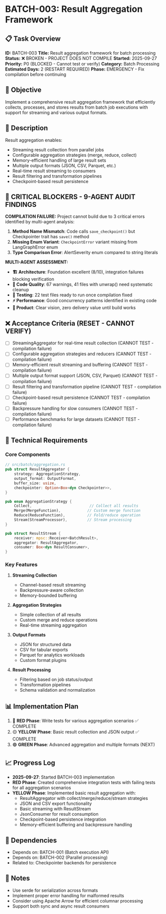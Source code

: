 # BATCH-003: Result Aggregation Framework

## 📋 Task Overview
**ID:** BATCH-003
**Title:** Result aggregation framework for batch processing
**Status:** ❌ BROKEN - PROJECT DOES NOT COMPILE
**Started:** 2025-09-27
**Priority:** P0 (BLOCKED - Cannot test or verify)
**Category:** Batch Processing
**Estimated Days:** 2 (RESTART REQUIRED)
**Phase:** EMERGENCY - Fix compilation before continuing

## 🎯 Objective
Implement a comprehensive result aggregation framework that efficiently collects, processes, and stores results from batch job executions with support for streaming and various output formats.

## 📝 Description
Result aggregation enables:
- Streaming result collection from parallel jobs
- Configurable aggregation strategies (merge, reduce, collect)
- Memory-efficient handling of large result sets
- Multiple output formats (JSON, CSV, Parquet, etc.)
- Real-time result streaming to consumers
- Result filtering and transformation pipelines
- Checkpoint-based result persistence

## 🚨 CRITICAL BLOCKERS - 9-AGENT AUDIT FINDINGS
**COMPILATION FAILURE:** Project cannot build due to 3 critical errors identified by multi-agent analysis:
1. **Method Name Mismatch**: Code calls `save_checkpoint()` but Checkpointer trait has `save()` method
2. **Missing Enum Variant**: `CheckpointError` variant missing from LangGraphError enum
3. **Type Comparison Error**: AlertSeverity enum compared to string literals

**MULTI-AGENT ASSESSMENT:**
- **🏗️ Architecture**: Foundation excellent (8/10), integration failures blocking verification
- **🦀 Code Quality**: 67 warnings, 41 files with unwrap() need systematic cleanup
- **🧪 Testing**: 22 test files ready to run once compilation fixed
- **⚡ Performance**: Good concurrency patterns identified in existing code
- **🎯 Product**: Clear vision, zero delivery value until build works

## ❌ Acceptance Criteria (RESET - CANNOT VERIFY)
- [ ] StreamingAggregator for real-time result collection (CANNOT TEST - compilation failure)
- [ ] Configurable aggregation strategies and reducers (CANNOT TEST - compilation failure)
- [ ] Memory-efficient result streaming and buffering (CANNOT TEST - compilation failure)
- [ ] Multiple output format support (JSON, CSV, Parquet) (CANNOT TEST - compilation failure)
- [ ] Result filtering and transformation pipeline (CANNOT TEST - compilation failure)
- [ ] Checkpoint-based result persistence (CANNOT TEST - compilation failure)
- [ ] Backpressure handling for slow consumers (CANNOT TEST - compilation failure)
- [ ] Performance benchmarks for large datasets (CANNOT TEST - compilation failure)

## 🔧 Technical Requirements

### Core Components
```rust
// src/batch/aggregation.rs
pub struct ResultAggregator {
    strategy: AggregationStrategy,
    output_format: OutputFormat,
    buffer_size: usize,
    checkpointer: Option<Box<dyn Checkpointer>>,
}

pub enum AggregationStrategy {
    Collect,                          // Collect all results
    Merge(MergeFunction),            // Custom merge function
    Reduce(ReduceFunction),          // Fold/reduce operation
    Stream(StreamProcessor),         // Stream processing
}

pub struct ResultStream {
    receiver: mpsc::Receiver<BatchResult>,
    aggregator: ResultAggregator,
    consumer: Box<dyn ResultConsumer>,
}
```

### Key Features
1. **Streaming Collection**
   - Channel-based result streaming
   - Backpressure-aware collection
   - Memory-bounded buffering

2. **Aggregation Strategies**
   - Simple collection of all results
   - Custom merge and reduce operations
   - Real-time streaming aggregation

3. **Output Formats**
   - JSON for structured data
   - CSV for tabular exports
   - Parquet for analytics workloads
   - Custom format plugins

4. **Result Processing**
   - Filtering based on job status/output
   - Transformation pipelines
   - Schema validation and normalization

## 📊 Implementation Plan
1. 🔴 **RED Phase**: Write tests for various aggregation scenarios ✅ COMPLETE
2. 🟡 **YELLOW Phase**: Basic result collection and JSON output ✅ COMPLETE
3. 🟢 **GREEN Phase**: Advanced aggregation and multiple formats (NEXT)

## 📈 Progress Log
- **2025-09-27**: Started BATCH-003 implementation
- **RED Phase**: Created comprehensive integration tests with failing tests for all aggregation scenarios
- **YELLOW Phase**: Implemented basic result aggregation with:
  - ResultAggregator with collect/merge/reduce/stream strategies
  - JSON and CSV export functionality
  - Basic streaming with ResultStream
  - JsonConsumer for result consumption
  - Checkpoint-based persistence integration
  - Memory-efficient buffering and backpressure handling

## 🔗 Dependencies
- Depends on: BATCH-001 (Batch execution API)
- Depends on: BATCH-002 (Parallel processing)
- Related to: Checkpointer backends for persistence

## 📝 Notes
- Use serde for serialization across formats
- Implement proper error handling for malformed results
- Consider using Apache Arrow for efficient columnar processing
- Support both sync and async result consumers